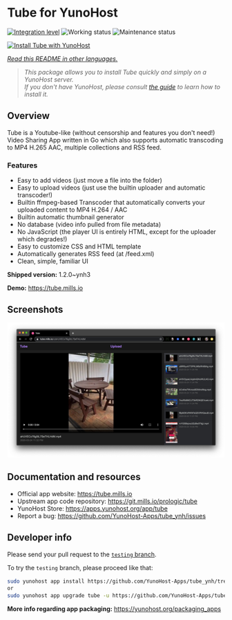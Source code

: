 <!--
N.B.: This README was automatically generated by <https://github.com/YunoHost/apps/tree/master/tools/readme_generator>
It shall NOT be edited by hand.
-->

# Tube for YunoHost

[![Integration level](https://dash.yunohost.org/integration/tube.svg)](https://dash.yunohost.org/appci/app/tube) ![Working status](https://ci-apps.yunohost.org/ci/badges/tube.status.svg) ![Maintenance status](https://ci-apps.yunohost.org/ci/badges/tube.maintain.svg)

[![Install Tube with YunoHost](https://install-app.yunohost.org/install-with-yunohost.svg)](https://install-app.yunohost.org/?app=tube)

*[Read this README in other languages.](./ALL_README.md)*

> *This package allows you to install Tube quickly and simply on a YunoHost server.*  
> *If you don't have YunoHost, please consult [the guide](https://yunohost.org/install) to learn how to install it.*

## Overview

Tube is a Youtube-like (without censorship and features you don't need!) Video Sharing App written in Go which also supports automatic transcoding to MP4 H.265 AAC, multiple collections and RSS feed.

### Features

- Easy to add videos (just move a file into the folder)
- Easy to upload videos (just use the builtin uploader and automatic transcoder!)
- Builtin ffmpeg-based Transcoder that automatically converts your uploaded content to MP4 H.264 / AAC
- Builtin automatic thumbnail generator
- No database (video info pulled from file metadata)
- No JavaScript (the player UI is entirely HTML, except for the uploader which degrades!)
- Easy to customize CSS and HTML template
- Automatically generates RSS feed (at /feed.xml)
- Clean, simple, familiar UI


**Shipped version:** 1.2.0~ynh3

**Demo:** <https://tube.mills.io>

## Screenshots

![Screenshot of Tube](./doc/screenshots/screenshot.png)

## Documentation and resources

- Official app website: <https://tube.mills.io>
- Upstream app code repository: <https://git.mills.io/prologic/tube>
- YunoHost Store: <https://apps.yunohost.org/app/tube>
- Report a bug: <https://github.com/YunoHost-Apps/tube_ynh/issues>

## Developer info

Please send your pull request to the [`testing` branch](https://github.com/YunoHost-Apps/tube_ynh/tree/testing).

To try the `testing` branch, please proceed like that:

```bash
sudo yunohost app install https://github.com/YunoHost-Apps/tube_ynh/tree/testing --debug
or
sudo yunohost app upgrade tube -u https://github.com/YunoHost-Apps/tube_ynh/tree/testing --debug
```

**More info regarding app packaging:** <https://yunohost.org/packaging_apps>
